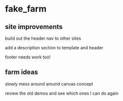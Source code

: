 # fake_farm

## site improvements

build out the header nav to other sites

add a description section to template and header

footer needs work too!

## farm ideas

slowly mess around around canvas concept

review the old demos and see which ones I can do again